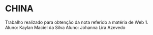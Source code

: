# CHINA
Trabalho realizado para obtenção da nota referido a matéria de Web 1.
Aluno: Kaylan Maciel da Silva
Aluno: Johanna Lira Azevedo
